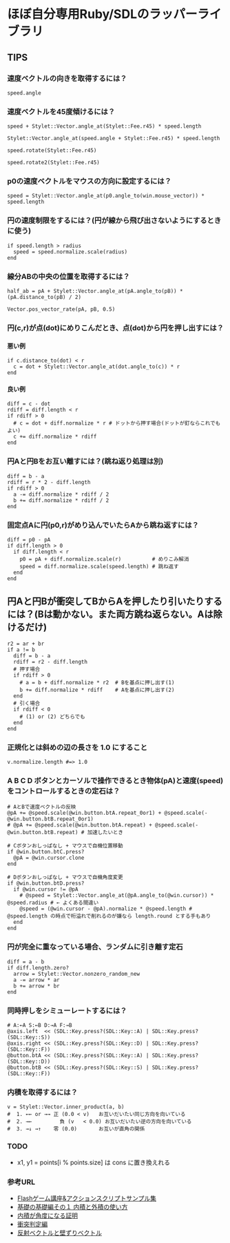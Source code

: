 ほぼ自分専用Ruby/SDLのラッパーライブラリ
========================================

## TIPS

### 速度ベクトルの向きを取得するには？

    speed.angle

### 速度ベクトルを45度傾けるには？

    speed + Stylet::Vector.angle_at(Stylet::Fee.r45) * speed.length
    
    Stylet::Vector.angle_at(speed.angle + Stylet::Fee.r45) * speed.length
    
    speed.rotate(Stylet::Fee.r45)
    
    speed.rotate2(Stylet::Fee.r45)

### p0の速度ベクトルをマウスの方向に設定するには？

    speed = Stylet::Vector.angle_at(p0.angle_to(win.mouse_vector)) * speed.length

### 円の速度制限をするには？(円が線から飛び出さないようにするときに使う)

    if speed.length > radius
      speed = speed.normalize.scale(radius)
    end

### 線分ABの中央の位置を取得するには？

    half_ab = pA + Stylet::Vector.angle_at(pA.angle_to(pB)) * (pA.distance_to(pB) / 2)

    Vector.pos_vector_rate(pA, pB, 0.5)

### 円(c,r)が点(dot)にめりこんだとき、点(dot)から円を押し出すには？

#### 悪い例

    if c.distance_to(dot) < r
      c = dot + Stylet::Vector.angle_at(dot.angle_to(c)) * r
    end

#### 良い例

    diff = c - dot
    rdiff = diff.length < r
    if rdiff > 0
      # c = dot + diff.normalize * r # ドットから押す場合(ドットが釘ならこれでもよい)
      c += diff.normalize * rdiff
    end

### 円Aと円Bをお互い離すには？(跳ね返り処理は別)

    diff = b - a
    rdiff = r * 2 - diff.length
    if rdiff > 0
      a -= diff.normalize * rdiff / 2
      b += diff.normalize * rdiff / 2
    end

###  固定点Aに円(p0,r)がめり込んでいたらAから跳ね返すには？

    diff = p0 - pA
    if diff.length > 0
      if diff.length < r
        p0 = pA + diff.normalize.scale(r)          # めりこみ解消
        speed = diff.normalize.scale(speed.length) # 跳ね返す
      end
    end

## 円Aと円Bが衝突してBからAを押したり引いたりするには？(Bは動かない。また両方跳ね返らない。Aは除けるだけ)

    r2 = ar + br
    if a != b
      diff = b - a
      rdiff = r2 - diff.length
      # 押す場合
      if rdiff > 0
        # a = b + diff.normalize * r2  # Bを基点に押し出す(1)
        b += diff.normalize * rdiff    # Aを基点に押し出す(2)
      end
      # 引く場合
      if rdiff < 0
        # (1) or (2) どちらでも
      end
    end

### 正規化とは斜めの辺の長さを 1.0 にすること

    v.normalize.length #=> 1.0

### A B C D ボタンとカーソルで操作できるとき物体(pA)と速度(speed)をコントロールするときの定石は？

    # AとBで速度ベクトルの反映
    @pA += @speed.scale(@win.button.btA.repeat_0or1) + @speed.scale(-@win.button.btB.repeat_0or1)
    # @pA += @speed.scale(@win.button.btA.repeat) + @speed.scale(-@win.button.btB.repeat) # 加速したいとき
 
    # Cボタンおしっぱなし + マウスで自機位置移動
    if @win.button.btC.press?
      @pA = @win.cursor.clone
    end
 
    # Dボタンおしっぱなし + マウスで自機角度変更
    if @win.button.btD.press?
      if @win.cursor != @pA
        # @speed = Stylet::Vector.angle_at(@pA.angle_to(@win.cursor)) * @speed.radius # ← よくある間違い
        @speed = (@win.cursor - @pA).normalize * @speed.length # @speed.length の時点で桁溢れで削れるのが嫌なら length.round とする手もあり
      end
    end

### 円が完全に重なっている場合、ランダムに引き離す定石

    diff = a - b
    if diff.length.zero?
      arrow = Stylet::Vector.nonzero_random_new
      a -= arrow * ar
      b += arrow * br
    end

### 同時押しをシミューレートするには？

    # A:←A S:←B D:→A F:→B
    @axis.left  << (SDL::Key.press?(SDL::Key::A) | SDL::Key.press?(SDL::Key::S))
    @axis.right << (SDL::Key.press?(SDL::Key::D) | SDL::Key.press?(SDL::Key::F))
    @button.btA << (SDL::Key.press?(SDL::Key::A) | SDL::Key.press?(SDL::Key::D))
    @button.btB << (SDL::Key.press?(SDL::Key::S) | SDL::Key.press?(SDL::Key::F))

### 内積を取得するには？

    v = Stylet::Vector.inner_product(a, b)
    #  1. ←← or →→ 正 (0.0 < v)   お互いだいたい同じ方向を向いている
    #  2. →←         負 (v   < 0.0) お互いだいたい逆の方向を向いている
    #  3. →↓ →↑    零 (0.0)       お互いが直角の関係
    
### TODO

* x1, y1 = points[i % points.size] は cons に置き換えれる

### 参考URL

* [Flashゲーム講座&アクションスクリプトサンプル集](http://hakuhin.jp/as.html)
* [基礎の基礎編その１ 内積と外積の使い方](http://marupeke296.com/COL_Basic_No1_InnerAndOuterProduct.html)
* [内積が角度になる証明](http://marupeke296.com/COL_Basic_No1_DotProof.html)
* [衝突判定編](http://marupeke296.com/COL_main.html)
* [反射ベクトルと壁ずりベクトル](http://marupeke296.com/COL_Basic_No5_WallVector.html)
